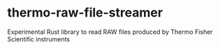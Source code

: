 # thermo-raw-file-streamer
Experimental Rust library to read RAW files produced by Thermo Fisher Scientific instruments
